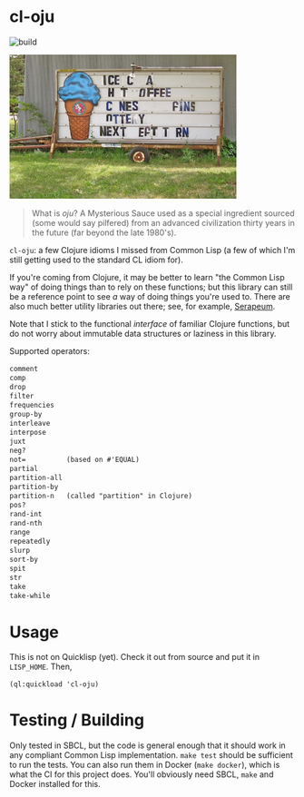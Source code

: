 # cl-oju

![build](https://github.com/eigenhombre/cl-oju/actions/workflows/build.yml/badge.svg)

<img src="/words.jpg" width="400">

> What is *oju*? A Mysterious Sauce used as a special ingredient
> sourced (some would say pilfered) from an advanced civilization
> thirty years in the future (far beyond the late 1980's).

`cl-oju`: a few Clojure idioms I missed from Common Lisp (a few of which I'm
still getting used to the standard CL idiom for).

If you're coming from Clojure, it may be better to learn "the Common
Lisp way" of doing things than to rely on these functions; but this
library can still be a reference point to see *a* way of doing things
you're used to.  There are also much better utility libraries out there;
see, for example, [Serapeum](https://github.com/ruricolist/serapeum).

Note that I stick to the functional *interface* of familiar Clojure
functions, but do not worry about immutable data structures or
laziness in this library.

Supported operators:

    comment
    comp
    drop
    filter
    frequencies
    group-by
    interleave
    interpose
    juxt
    neg?
    not=          (based on #'EQUAL)
    partial
    partition-all
    partition-by
    partition-n   (called "partition" in Clojure)
    pos?
    rand-int
    rand-nth
    range
    repeatedly
    slurp
    sort-by
    spit
    str
    take
    take-while

# Usage

This is not on Quicklisp (yet).  Check it out from source and put it in `LISP_HOME`.  Then,

    (ql:quickload 'cl-oju)

# Testing / Building

Only tested in SBCL, but the code is general enough that it should
work in any compliant Common Lisp implementation.  `make test` should
be sufficient to run the tests.  You can also run them in Docker
(`make docker`), which is what the CI for this project does.  You'll
obviously need SBCL, `make` and Docker installed for this.
